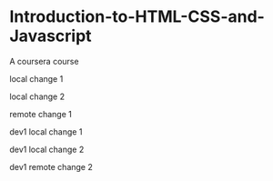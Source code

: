 # Introduction-to-HTML-CSS-and-Javascript
A coursera course

local change 1

local change 2

remote change 1

dev1 local change 1

dev1 local change 2

dev1 remote change 2
